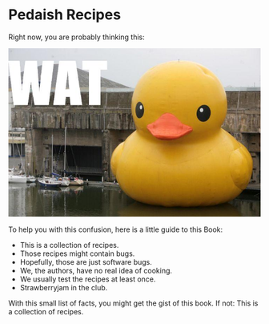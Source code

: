 # Pedaish Recipes

Right now, you are probably thinking this:

![WAT](./assets/wat.png)

To help you with this confusion, here is a little guide to this Book:
* This is a collection of recipes.
* Those recipes might contain bugs.
* Hopefully, those are just software bugs.
* We, the authors, have no real idea of cooking.
* We usually test the recipes at least once.
* Strawberryjam in the club.

With this small list of facts, you might get the gist of this book. If not: This is a collection of recipes.
